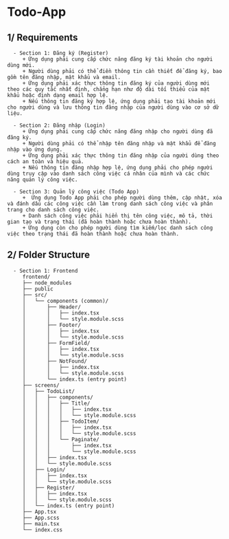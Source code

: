 # Todo-App

## 1/ Requirements
      - Section 1: Đăng ký (Register)
         + Ứng dụng phải cung cấp chức năng đăng ký tài khoản cho người dùng mới.
         + Người dùng phải có thể điền thông tin cần thiết để đăng ký, bao gồm tên đăng nhập, mật khẩu và email.
         + Ứng dụng phải xác thực thông tin đăng ký của người dùng mới theo các quy tắc nhất định, chẳng hạn như độ dài tối thiểu của mật khẩu hoặc định dạng email hợp lệ.
         + Nếu thông tin đăng ký hợp lệ, ứng dụng phải tạo tài khoản mới cho người dùng và lưu thông tin đăng nhập của người dùng vào cơ sở dữ liệu.

      - Section 2: Đăng nhập (Login)
         + Ứng dụng phải cung cấp chức năng đăng nhập cho người dùng đã đăng ký.
         + Người dùng phải có thể nhập tên đăng nhập và mật khẩu để đăng nhập vào ứng dụng.
         + Ứng dụng phải xác thực thông tin đăng nhập của người dùng theo cách an toàn và hiệu quả.
         + Nếu thông tin đăng nhập hợp lệ, ứng dụng phải cho phép người dùng truy cập vào danh sách công việc cá nhân của mình và các chức năng quản lý công việc.
         
      - Section 3: Quản lý công việc (Todo App)
         +  Ứng dụng Todo App phải cho phép người dùng thêm, cập nhật, xóa và đánh dấu các công việc cần làm trong danh sách công việc và phân trang cho danh sách công việc.
         + Danh sách công việc phải hiển thị tên công việc, mô tả, thời gian tạo và trạng thái (đã hoàn thành hoặc chưa hoàn thành).
         + Ứng dụng còn cho phép người dùng tìm kiếm/lọc danh sách công việc theo trạng thái đã hoàn thành hoặc chưa hoàn thành.

## 2/ Folder Structure
      - Section 1: Frontend
         frontend/
         ├── node_modules
         ├── public
         ├── src/
         │   └── components (common)/
         │       ├── Header/
         │       │   ├── index.tsx
         │       │   └── style.module.scss
         │       ├── Footer/
         │       │   ├── index.tsx
         │       │   └── style.module.scss
         │       ├── FormField/
         │       │   ├── index.tsx
         │       │   └── style.module.scss
         │       ├── NotFound/
         │       │   ├── index.tsx
         │       │   └── style.module.scss
         │       └── index.ts (entry point)
         ├── screens/
         │   ├── TodoList/
         │   │   ├── components/
         │   │   │   ├── Title/
         │   │   │   │   ├── index.tsx
         │   │   │   │   └── style.module.scss
         │   │   │   ├── TodoItem/
         │   │   │   │   ├── index.tsx
         │   │   │   │   └── style.module.scss
         │   │   │   └── Paginate/
         │   │   │       ├── index.tsx
         │   │   │       └── style.module.scss
         │   │   ├── index.tsx
         │   │   └── style.module.scss
         │   ├── Login/
         │   │   ├── index.tsx
         │   │   └── style.module.scss
         │   ├── Register/
         │   │   ├── index.tsx
         │   │   └── style.module.scss
         │   └── index.ts (entry point)
         ├── App.tsx
         ├── App.scss
         ├── main.tsx
         └── index.css

